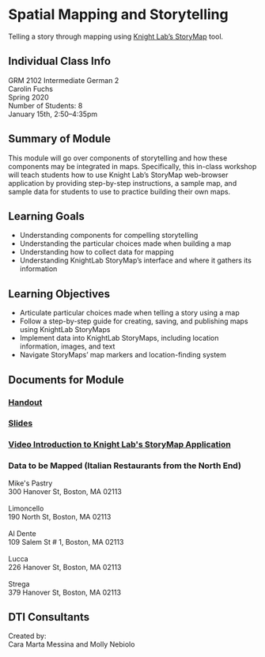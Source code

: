 # Spatial Mapping and Storytelling 
Telling a story through mapping using [Knight Lab’s StoryMap](https://storymap.knightlab.com/) tool.

## Individual Class Info
GRM 2102 Intermediate German 2
<br>
Carolin Fuchs
<br>
Spring 2020
<br>
Number of Students: 8
<br>
January 15th, 2:50–4:35pm
<br>

## Summary of Module
This module will go over components of storytelling and how these components may be integrated in maps. Specifically, this in-class workshop will teach students how to use Knight Lab’s StoryMap web-browser application by providing step-by-step instructions, a sample map, and sample data for students to use to practice building their own maps. 

## Learning Goals
- Understanding components for compelling storytelling
- Understanding the particular choices made when building a map
- Understanding how to collect data for mapping
- Understanding KnightLab StoryMap’s interface and where it gathers its information

## Learning Objectives
- Articulate particular choices made when telling a story using a map
- Follow a step-by-step guide for creating, saving, and publishing maps using KnightLab StoryMaps
- Implement data into KnightLab StoryMaps, including location information, images, and text
- Navigate StoryMaps’ map markers and location-finding system

## Documents for Module

### [Handout](https://github.com/NULabNortheastern/digitalassignmentshowcase/blob/master/mapping/intermediate_german-spring2020-fuchs/handout-intro_to_storymaps.pdf)

### [Slides](https://github.com/NULabNortheastern/digitalassignmentshowcase/blob/master/mapping/intermediate_german-spring2020-fuchs/slides-storymaps.pdf)

### [Video Introduction to Knight Lab's StoryMap Application](https://youtu.be/X33ud7RYZFg)

### Data to be Mapped (Italian Restaurants from the North End)
Mike's Pastry<br>
300 Hanover St, Boston, MA 02113
<br><br>
Limoncello<br>
190 North St, Boston, MA 02113<br>
<br>
Al Dente<br>
109 Salem St # 1, Boston, MA 02113<br>
<br>
Lucca<br>
226 Hanover St, Boston, MA 02113<br>
<br>
Strega<br>
379 Hanover St, Boston, MA 02113<br>

## DTI Consultants
Created by:<br>
Cara Marta Messina and Molly Nebiolo

